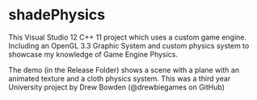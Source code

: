 # shadePhysics
This Visual Studio 12 C++ 11 project which uses a custom game engine. 
Including an OpenGL 3.3 Graphic System and custom physics system to showcase my knowledge of Game Engine Physics.

The demo (in the Release Folder) shows a scene with a plane with an animated texture and a cloth physics system. 
This was a third year University project by Drew Bowden (@drewbiegames on GitHub)
